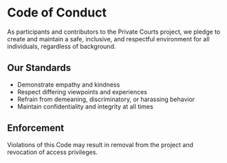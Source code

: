# Code of Conduct

As participants and contributors to the Private Courts project, we pledge to create and maintain a safe, inclusive, and respectful environment for all individuals, regardless of background.

## Our Standards
- Demonstrate empathy and kindness
- Respect differing viewpoints and experiences
- Refrain from demeaning, discriminatory, or harassing behavior
- Maintain confidentiality and integrity at all times

## Enforcement
Violations of this Code may result in removal from the project and revocation of access privileges.
